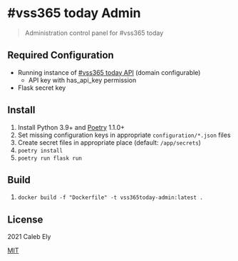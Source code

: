 # #vss365 today Admin

> Administration control panel for #vss365 today

## Required Configuration

- Running instance of [#vss365 today API](https://github.com/le717/vss365today-api/) (domain configurable)
  - API key with has_api_key permission
- Flask secret key

## Install

1. Install Python 3.9+ and [Poetry](https://python-poetry.org/) 1.1.0+
1. Set missing configuration keys in appropriate `configuration/*.json` files
1. Create secret files in appropriate place (default: `/app/secrets`)
1. `poetry install`
1. `poetry run flask run`

## Build

1. `docker build -f "Dockerfile" -t vss365today-admin:latest .`

## License

2021 Caleb Ely

[MIT](LICENSE)
